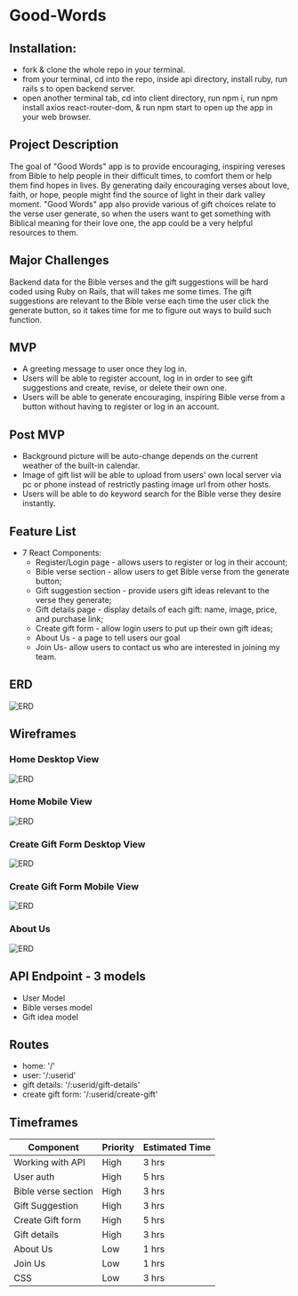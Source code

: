 # Good-Words

## Installation:
* fork & clone the whole repo in your terminal.
* from your terminal, cd into the repo, inside api directory, install ruby, run rails s to open backend server.
* open another terminal tab, cd into client directory, run npm i, run npm install axios react-router-dom, & run npm start to open up the app in your web browser. 

## Project Description
The goal of "Good Words" app is to provide encouraging, inspiring vereses from Bible to help people in their difficult times, to comfort them or help them find hopes in lives.  By generating daily encouraging verses about love, faith, or hope, people might find the source of light in their dark valley moment.  "Good Words" app also provide various of gift choices relate to the verse user generate, so when the users want to get something with Biblical meaning for their love one, the app could be a very helpful resources to them. 

## Major Challenges
Backend data for the Bible verses and the gift suggestions will be hard coded using Ruby on Rails, that will takes me some times.  The gift suggestions are relevant to the Bible verse each time the user click the generate button, so it takes time for me to figure out ways to build such function.

## MVP
* A greeting message to user once they log in.
* Users will be able to register account, log in in order to see gift suggestions and create, revise, or delete their own one.  
* Users will be able to generate encouraging, inspiring Bible verse from a button without having to register or log in an account.  

## Post MVP
* Background picture will be auto-change depends on the current weather of the built-in calendar. 
* Image of gift list will be able to upload from users' own local server via pc or phone instead of restrictly pasting image url from other hosts.
* Users will be able to do keyword search for the Bible verse they desire instantly.

## Feature List
* 7 React Components:
  * Register/Login page - allows users to register or log in their account;
  * Bible verse section - allow users to get Bible verse from the generate button;
  * Gift suggestion section - provide users gift ideas relevant to the verse they generate;
  * Gift details page - display details of each gift: name, image, price, and purchase link;
  * Create gift form - allow login users to put up their own gift ideas;
  * About Us - a page to tell users our goal
  * Join Us- allow users to contact us who are interested in joining my team.
  
## ERD
  ![ERD](https://github.com/sheetazita/Good-Words/blob/master/GoodWords_ERD.png)
  
## Wireframes
 ### Home Desktop View
  ![ERD](https://github.com/sheetazita/Good-Words/blob/master/Desktop%20View%20-%20Home.png)
 ### Home Mobile View
  ![ERD](https://github.com/sheetazita/Good-Words/blob/master/Home%20Mobile.png)
 ### Create Gift Form Desktop View
  ![ERD](https://github.com/sheetazita/Good-Words/blob/master/Home%20Desktop%20Create%20Gift%20Form.png)
 ### Create Gift Form Mobile View 
  ![ERD](https://github.com/sheetazita/Good-Words/blob/master/Gift%20Create%20Mobile.png)
 ### About Us
  ![ERD](https://github.com/sheetazita/Good-Words/blob/master/About%20Us.png)
  
## API Endpoint - 3 models
* User Model
* Bible verses model
* Gift idea model

## Routes
* home: '/'
* user: '/:userid'
* gift details: '/:userid/gift-details'
* create gift form: '/:userid/create-gift'

## Timeframes
| Component          | Priority | Estimated Time|
| ------------------ | ---------|---------------|
| Working with API   | High     |  3 hrs        |
| User auth          | High     |  5 hrs        |
| Bible verse section| High     |  3 hrs        |
| Gift Suggestion    | High     |  3 hrs        |
| Create Gift form   | High     |  5 hrs        | 
| Gift details       | High     |  3 hrs        |
| About Us           | Low      |  1 hrs        |
| Join Us            | Low      |  1 hrs        |
| CSS                | Low      |  3 hrs        |


